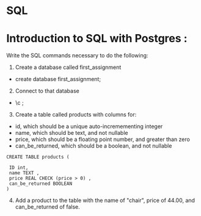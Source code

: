 # SQL

# Introduction to SQL with Postgres :

Write the SQL commands necessary to do the following:

1. Create a database called first_assignment

- create database first_assignment;

2.  Connect to that database

- \c ;

3. Create a table called products with columns for:

- id, which should be a unique auto-incremementing integer
- name, which should be text, and not nullable
- price, which should be a floating point number, and greater than zero
- can_be_returned, which should be a boolean, and not nullable

```
CREATE TABLE products (

 ID int,
 name TEXT ,
 price REAL CHECK (price > 0) ,
 can_be_returned BOOLEAN
)
```

4. Add a product to the table with the name of "chair", price of 44.00, and can_be_returned of false.
